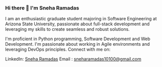 ### Hi there 👋 I'm Sneha Ramadas
I am an enthusiastic graduate student majoring in Software Engineering at Arizona State University, passionate about full-stack development and leveraging my skills to create seamless and robust solutions.

I'm proficient in Python programming, Software Development and Web Development.
I'm passionate about working in Agile environments and leveraging DevOps principles.
Connect with me on:

LinkedIn: <a href="https://www.linkedin.com/in/sneha-ramadas/">Sneha Ramadas</a>
Email : sneharamadas10100@gmail.com

<!--
**sramada6/sramada6** is a ✨ _special_ ✨ repository because its `README.md` (this file) appears on your GitHub profile.

Here are some ideas to get you started:

- 🔭 I’m currently working on ...
- 🌱 I’m currently learning ...
- 👯 I’m looking to collaborate on ...
- 🤔 I’m looking for help with ...
- 💬 Ask me about ...
- 📫 How to reach me: ...
- 😄 Pronouns: ...
- ⚡ Fun fact: ...
-->
